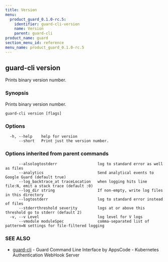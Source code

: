 ```yaml
---
title: Version
menu:
  product_guard_0.1.0-rc.5:
    identifier: guard-cli-version
    name: Version
    parent: guard-cli
product_name: guard
section_menu_id: reference
menu_name: product_guard_0.1.0-rc.5
---
```

## guard-cli version

Prints binary version number.

### Synopsis

Prints binary version number.

```
guard-cli version [flags]
```

### Options

```
  -h, --help    help for version
      --short   Print just the version number.
```

### Options inherited from parent commands

```
      --alsologtostderr                  log to standard error as well as files
      --analytics                        Send analytical events to Google Guard (default true)
      --log_backtrace_at traceLocation   when logging hits line file:N, emit a stack trace (default :0)
      --log_dir string                   If non-empty, write log files in this directory
      --logtostderr                      log to standard error instead of files
      --stderrthreshold severity         logs at or above this threshold go to stderr (default 2)
  -v, --v Level                          log level for V logs
      --vmodule moduleSpec               comma-separated list of pattern=N settings for file-filtered logging
```

### SEE ALSO

* [guard-cli](/docs/reference/guard-cli/guard-cli.md)	 - Guard Command Line Interface by AppsCode - Kubernetes Authentication WebHook Server

